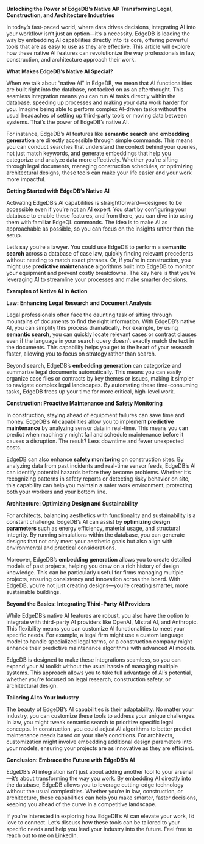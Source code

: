**Unlocking the Power of EdgeDB’s Native AI: Transforming Legal, Construction, and Architecture Industries**

In today’s fast-paced world, where data drives decisions, integrating AI into your workflow isn’t just an option—it’s a necessity. EdgeDB is leading the way by embedding AI capabilities directly into its core, offering powerful tools that are as easy to use as they are effective. This article will explore how these native AI features can revolutionize the way professionals in law, construction, and architecture approach their work.

  

**What Makes EdgeDB’s Native AI Special?**

  

When we talk about “native AI” in EdgeDB, we mean that AI functionalities are built right into the database, not tacked on as an afterthought. This seamless integration means you can run AI tasks directly within the database, speeding up processes and making your data work harder for you. Imagine being able to perform complex AI-driven tasks without the usual headaches of setting up third-party tools or moving data between systems. That’s the power of EdgeDB’s native AI.

  

For instance, EdgeDB’s AI features like **semantic search** and **embedding generation** are directly accessible through simple commands. This means you can conduct searches that understand the context behind your queries, not just match keywords, and generate embeddings that help you categorize and analyze data more effectively. Whether you’re sifting through legal documents, managing construction schedules, or optimizing architectural designs, these tools can make your life easier and your work more impactful.

  

**Getting Started with EdgeDB’s Native AI**

  

Activating EdgeDB’s AI capabilities is straightforward—designed to be accessible even if you’re not an AI expert. You start by configuring your database to enable these features, and from there, you can dive into using them with familiar EdgeQL commands. The idea is to make AI as approachable as possible, so you can focus on the insights rather than the setup.

  

Let’s say you’re a lawyer. You could use EdgeDB to perform a **semantic search** across a database of case law, quickly finding relevant precedents without needing to match exact phrases. Or, if you’re in construction, you might use **predictive maintenance** algorithms built into EdgeDB to monitor your equipment and prevent costly breakdowns. The key here is that you’re leveraging AI to streamline your processes and make smarter decisions.

  

**Examples of Native AI in Action**

  

**Law: Enhancing Legal Research and Document Analysis**

  

Legal professionals often face the daunting task of sifting through mountains of documents to find the right information. With EdgeDB’s native AI, you can simplify this process dramatically. For example, by using **semantic search**, you can quickly locate relevant cases or contract clauses even if the language in your search query doesn’t exactly match the text in the documents. This capability helps you get to the heart of your research faster, allowing you to focus on strategy rather than search.

  

Beyond search, EdgeDB’s **embedding generation** can categorize and summarize legal documents automatically. This means you can easily organize case files or contracts by key themes or issues, making it simpler to navigate complex legal landscapes. By automating these time-consuming tasks, EdgeDB frees up your time for more critical, high-level work.

  

**Construction: Proactive Maintenance and Safety Monitoring**

  

In construction, staying ahead of equipment failures can save time and money. EdgeDB’s AI capabilities allow you to implement **predictive maintenance** by analyzing sensor data in real-time. This means you can predict when machinery might fail and schedule maintenance before it causes a disruption. The result? Less downtime and fewer unexpected costs.

  

EdgeDB can also enhance **safety monitoring** on construction sites. By analyzing data from past incidents and real-time sensor feeds, EdgeDB’s AI can identify potential hazards before they become problems. Whether it’s recognizing patterns in safety reports or detecting risky behavior on site, this capability can help you maintain a safer work environment, protecting both your workers and your bottom line.

  

**Architecture: Optimizing Design and Sustainability**

  

For architects, balancing aesthetics with functionality and sustainability is a constant challenge. EdgeDB’s AI can assist by **optimizing design parameters** such as energy efficiency, material usage, and structural integrity. By running simulations within the database, you can generate designs that not only meet your aesthetic goals but also align with environmental and practical considerations.

  

Moreover, EdgeDB’s **embedding generation** allows you to create detailed models of past projects, helping you draw on a rich history of design knowledge. This can be particularly useful for firms managing multiple projects, ensuring consistency and innovation across the board. With EdgeDB, you’re not just creating designs—you’re creating smarter, more sustainable buildings.

  

**Beyond the Basics: Integrating Third-Party AI Providers**

  

While EdgeDB’s native AI features are robust, you also have the option to integrate with third-party AI providers like OpenAI, Mistral AI, and Anthropic. This flexibility means you can customize AI functionalities to meet your specific needs. For example, a legal firm might use a custom language model to handle specialized legal terms, or a construction company might enhance their predictive maintenance algorithms with advanced AI models.

  

EdgeDB is designed to make these integrations seamless, so you can expand your AI toolkit without the usual hassle of managing multiple systems. This approach allows you to take full advantage of AI’s potential, whether you’re focused on legal research, construction safety, or architectural design.

  

**Tailoring AI to Your Industry**

  

The beauty of EdgeDB’s AI capabilities is their adaptability. No matter your industry, you can customize these tools to address your unique challenges. In law, you might tweak semantic search to prioritize specific legal concepts. In construction, you could adjust AI algorithms to better predict maintenance needs based on your site’s conditions. For architects, customization might involve embedding additional design parameters into your models, ensuring your projects are as innovative as they are efficient.

  

**Conclusion: Embrace the Future with EdgeDB’s AI**

  

EdgeDB’s AI integration isn’t just about adding another tool to your arsenal—it’s about transforming the way you work. By embedding AI directly into the database, EdgeDB allows you to leverage cutting-edge technology without the usual complexities. Whether you’re in law, construction, or architecture, these capabilities can help you make smarter, faster decisions, keeping you ahead of the curve in a competitive landscape.

  

If you’re interested in exploring how EdgeDB’s AI can elevate your work, I’d love to connect. Let’s discuss how these tools can be tailored to your specific needs and help you lead your industry into the future. Feel free to reach out to me on LinkedIn.